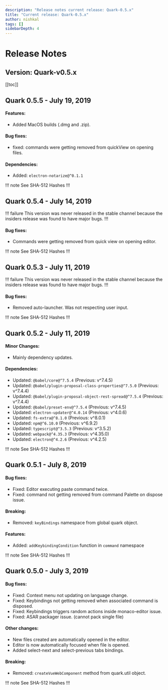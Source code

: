```yaml
---
description: "Release notes current release: Quark-0.5.x"
title: "Current release: Quark-0.5.x"
author: nishkal
tags: []
sidebarDepth: 4
---
```



# Release Notes

## Version: Quark-v0.5.x



[[toc]]

<!-- Quark-0.5.5-start -->
## Quark 0.5.5 - July 19, 2019

#### Features:
* Added MacOS builds (.dmg and .zip).

#### Bug fixes:
* fixed: commands were getting removed from quickView on opening files.

#### Dependencies:
* Added: `electron-notarize@^0.1.1`


!!! note See SHA-512 Hashes
<DropDown>
<ReleaseNotes :sha='{
    "Quark-win-0.5.5.exe": "Ric6rDRHsARGxga3godhIprA7Vd4Ehvl6meOlE11pByOTTtxkZ0bKSECNbWy5PK7/9UZw64v3LVHEOP0Lt4uTQ==",
    "Quark-win-x64-0.5.5.msi": "cMiGfTsYX9npLQmVedYHpJfxdceKFk6onABv2PcdIoVOWRerdSi9+gKqVxE1hzmMkE9EIP8yPiMrhSSDLR8OrQ==",
    "Quark-win-x64-0.5.5.zip": "49YjtyBFkvD851mbinuXc9lGT5tcVcUjkU4bTxAgaVouGrP+V9g3UOVtD3Z90vAmnAPVh18TkWc9EPglD3LgiA==",
    "Quark-linux-amd64-0.5.5.deb": "wZjjapAvLrIxZK6tLIx2P/YrvdvtFSiPBxc/GsMpArATzRUU+qgY80EGzP8e5quxXDtrmNWwaQiT9yPLRo1Qmw==",
    "Quark-linux-x64-0.5.5.tar.gz": "0sIKo4VjmXW0vhoBs6SGxNlSj+7maZKDq/X5XsnD2GMvAiwGiJ8ZY/UZ2vOjoMqpAoygGhU/dNyM2ImxWhQrrQ==",
    "Quark-linux-x86_64-0.5.5.AppImage": "mhccL5WtasQ5kqDnoJqT6/MkamaPBw9QI+jxpCyBeYwQDbgtG9rKGmK8jE85j+S1sUPItLOHhvUjYK1H86dBXQ=="
}' />
</DropDown>
!!!

<!-- ---------------------------------------------- -->
<!-- Quark-0.5.5-end -->




<!-- Quark-0.5.4-start -->
## Quark 0.5.4 - July 14, 2019

!!! failure This version was never released in the stable channel because the insiders release was found to have major bugs.
!!!


#### Bug fixes:
* Commands were getting removed from quick view on opening editor.



!!! note See SHA-512 Hashes
<DropDown>
<ReleaseNotes :sha='{
    "Quark-win-0.5.4.exe": "Ck12bG/lByxG4AOI+ShlilDrPXCBHqAUpXLwrVRenJRMxNgxgrabcTslUKbu0k21r/CsnKPwwDhAye7j4f7GNQ==",
    "Quark-win-x64-0.5.4.msi": "JeCGo5x8pzeCIVahRqqbHiP/E2ZCPbfXKZdsNYFX5kn/ohYhDqjHARyTDQk6rQ608hKl1s9bjCj5rcb9o/2tBQ==",
    "Quark-win-x64-0.5.4.zip": "Rnt/4Wb4YNZu9GJXEKXPak+Jb0SqkW8NLLbB/jIa+ugMENegsG8808zbDe4ZqxkMM9jphIn3J2IYoE81oYu9bQ==",
    "Quark-linux-amd64-0.5.4.deb": "xSjOJpJS4/LX6mqiiuXJp4rByuKx2RnqwkapDyBbAwCPfBj+271Z9M9HFVxRIFkBBeMc6VT5EXzTzLhFIx2P2Q==",
    "Quark-linux-x64-0.5.4.tar.gz": "nfrpO6Wsudn1MTVMH0f1kmv4phd3O4l8R81jl2F412sO3VNxNI+J8htZ3/m56bdeu5E7oKh6Xe2zHBCEyhxvoQ==",
    "Quark-linux-x86_64-0.5.4.AppImage": "0f+xFislEPKStCTnMfVXJCgax1vOW30+JQLUR8COMJVXo07Pnd/Ug4HfZzIIerOycat4XVWNlaVY/CIaUbc/dQ=="
}' />
</DropDown>
!!!

<!-- ---------------------------------------------- -->
<!-- Quark-0.5.4-end -->




<!-- Quark-0.5.3-start -->
## Quark 0.5.3 - July 11, 2019

!!! failure This version was never released in the stable channel because the insiders release was found to have major bugs.
!!!


#### Bug fixes:
* Removed auto-launcher. Was not respecting user input.



!!! note See SHA-512 Hashes
<DropDown>
<ReleaseNotes :sha='{
    "Quark-win-0.5.3.exe": "1xApGQ+0PvxYthjSv8lqRa1820ogfshnHILZIYcbWiLTIujuiuyMRsPkuJCYWuOo8a7CDK3sqE/4VIbPsgnqvA==",
    "Quark-win-x64-0.5.3.msi": "wXJzxOXMjwSadUOZ7giAhkDt+ZhWbrm4zV7GkbxSDzUPRJZS/ft9BxYuCWPwstTMkegYOINDvI45vBkgly7Org==",
    "Quark-win-x64-0.5.3.zip": "MzjJB27EEEXn4ZF9oVOqNlH1Q+FoMRsbC6rKWaqxZp88/FUMryn59uoPO0Z25YQ8Hp92CE6PeY59sA0WjTlpEQ==",
    "Quark-linux-amd64-0.5.3.deb": "Bpwus7qxFUKNef0wy5H0/OdnaFN9pbyqX/8SyQ0WIdbpo8rBry8QDVW1WlXdyOx2546AE8GESCDtB9bIKMZgKg==",
    "Quark-linux-x64-0.5.3.tar.gz": "xHI7tNvyLucDzWkuDzS5IRtvfSYa/5v36yxacWCjJFzzCBlgkG/PcrBax7cd8xEffV7CNdJZEZe9i6yPWaqizQ==",
    "Quark-linux-x86_64-0.5.3.AppImage": "Arf+73qMqTyFG3CS0zSgfo0zTWKOW5wmQZPbRaIgrFEkgYSZCkqezi4sgM8oQLqSiPJiLzhwsLEFvoOSNBEmdA=="
}' />
</DropDown>
!!!

<!-- ---------------------------------------------- -->
<!-- Quark-0.5.3-end -->




<!-- Quark-0.5.2-start -->
## Quark 0.5.2 - July 11, 2019

#### Minor Changes:
* Mainly dependency updates.

#### Dependencies:
* Updated: `@babel/core@^7.5.4` (Previous: v^7.4.5)
* Updated: `@babel/plugin-proposal-class-properties@^7.5.0` (Previous: v^7.4.4)
* Updated: `@babel/plugin-proposal-object-rest-spread@^7.5.4` (Previous: v^7.4.4)
* Updated: `@babel/preset-env@^7.5.4` (Previous: v^7.4.5)
* Updated: `electron-updater@^4.0.14` (Previous: v^4.0.6)
* Updated: `fs-extra@^8.1.0` (Previous: v^8.0.1)
* Updated: `npm@^6.10.0` (Previous: v^6.9.2)
* Updated: `typescript@^3.5.3` (Previous: v^3.5.2)
* Updated: `webpack@^4.35.3` (Previous: v^4.35.0)
* Updated: `electron@^4.2.6` (Previous: v^4.2.5)


!!! note See SHA-512 Hashes
<DropDown>
<ReleaseNotes :sha='{
    "Quark-win-0.5.2.exe": "TgMlXuj2CnCvHd6mRfyaQmNek1BdbVf5MzHDTHnieij06fJutvZSCCqD6r6yLJs2/VnIdOo2kfA6m43plMNb+Q==",
    "Quark-win-x64-0.5.2.msi": "PiuBnptq5A+a6dUXMqmqHsffQzQHaDR569eXkn+3rEqIdra/r5qOPv16yp7ZGgjsZb0z8BU6DogwxbBSV4e3fQ==",
    "Quark-win-x64-0.5.2.zip": "N1d/f4OXlXvHr5m9vrW8PkzstjaRhNbHWlv9C2gexsevFnZyxV3yM96GBPcb3khdYqRHQ3MY1QkMReYhc1Yp9A==",
    "Quark-linux-amd64-0.5.2.deb": "QgjM2tri9MWbjlbTlRuV4h5a8u/eR7nNmQV3O+kNjofT1sktUw9X74xCn8qeSoEpZRmCp3MMOCNeOR4SIIWHxw==",
    "Quark-linux-x64-0.5.2.tar.gz": "A6H7Yl4yiOP3eBmVwH4YSCzTSYhZoYcv34H3M/FnOWot/eVolBJsFtgK1kwbflBj49jgEXIez1ArASiaAAF2yA==",
    "Quark-linux-x86_64-0.5.2.AppImage": "eVmKffTXNsEYivBUrBHT2SzNwW0DjDXIEfQ/IlaNtN2whI3gu25FzJIAbau4scs7FBRzDUNirndmleCcDK3hcQ=="
}' />
</DropDown>
!!!

<!-- ---------------------------------------------- -->
<!-- Quark-0.5.2-end -->




<!-- Quark-0.5.1-start -->
## Quark 0.5.1 - July 8, 2019

#### Bug fixes:
* Fixed: Editor executing paste command twice.
* Fixed: command not getting removed from command Palette on dispose issue.

#### Breaking:
* Removed: `keyBindings` namespace from global quark object.

#### Features:
* Added: `addKeybindingCondition` function in `command` namespace



!!! note See SHA-512 Hashes
<DropDown>
<ReleaseNotes :sha='{
    "Quark-win-0.5.1.exe": "8D3K03Se11NP4FqcO1dun975PrKt+ogUSm/B+xnOgm4C6CPHrDtdV6ltbIhhlIOgCZc0CvFSa7IA7OpdGeYJAQ==",
    "Quark-win-x64-0.5.1.msi": "GkvzmnJD9+sVmmIMYSN0DERXKKWqM0/GU75yvf1WdW062W5zxSDWvKdtKAGMiQdrter0crsbRhhVlOPF5zT+fg==",
    "Quark-win-x64-0.5.1.zip": "0aRXGyRW2JATbbkqFA/9A7pQXEUua8yoEv1U+85UgMl9aoRNbb9uo1Or9FAtE5inz3di8hOOvXNgNR+hrTWs8w==",
    "Quark-linux-amd64-0.5.1.deb": "9NZDINUko98fAS6o1CRDEzkAmUa+5Aknb+hXZNjLZZhZRNLDs7oqgUlLHiy4I0iZNXbdE1eibfSrOT7LFPQTZg==",
    "Quark-linux-x64-0.5.1.tar.gz": "QkGXr7SG1XlDSudS7yzQARwDPI4lpJvpYYYDX5wiWDq9bxSZI/JHGzMPhVFT5VsDRito+vcuTymMRB97PIehpw==",
    "Quark-linux-x86_64-0.5.1.AppImage": "FwSC78EFIokphq8NxOIUOTOeErMSu3MfCsQIPOOMsJlHEldQugZGgPhRqKoEQUyZ5wS5SNW0R92lzAMinR9jbg=="
}' />
</DropDown>
!!!

<!-- ---------------------------------------------- -->
<!-- Quark-0.5.1-end -->




<!-- Quark-0.5.0-start -->
## Quark 0.5.0 - July 3, 2019

#### Bug fixes:
* Fixed: Context menu not updating on language change.
* Fixed: Keybindings not getting removed when associated command is disposed.
* Fixed: Keybindings triggers random actions inside monaco-editor issue.
* Fixed: ASAR packager issue. (cannot pack single file)

#### Other changes:
* New files created are automatically opened in the editor.
* Editor is now automatically focused when file is opened.
* Added select-next and select-previous tabs bindings.

#### Breaking:
* Removed: `createVueWebComponent` method from quark.util object.



!!! note See SHA-512 Hashes
<DropDown>
<ReleaseNotes :sha='{
    "Quark-win-0.5.0.exe": "RTxwtMUgpNOztN4wtrJgwcLNzwn5nLXjM7J6Fiqrg90Wrqj/q89D6Sv5WN+Zq5+woiEE8+F5u/VFl2b+bH1xew==",
    "Quark-win-x64-0.5.0.msi": "nyfZICtVjytS4bs6FL4kYTBBrgn5suW2rUghnYLhgicFTmPHSx3SNJVB2wRfa6XBeD6A8IVAwY7h836Mq8fiJw==",
    "Quark-win-x64-0.5.0.zip": "0GS+9/D/92uu0uud8FJ5jy0ueEyV0sjX5el8UMarXn4KObmQydvJc4p2J9fANDknOQBHq6JxJNeL7jVp8PrbJA==",
    "Quark-linux-amd64-0.5.0.deb": "otN1TCzZk8Noy5h8/HkuQ2Bv4hruXwRruNjURVDaH8HdVh2xFJEAhrbWXtuqjdio0lD+0m+XYYiHVqaY+bQ4qw==",
    "Quark-linux-x64-0.5.0.tar.gz": "F+evYuu7oXSr+TdxpnW/GFkaZgvL9+Fe4eqh/YhBrVho56GnLkmiZ+fC7DnOlsZj3TQYm7Y+6PMa1D5xzgM80Q==",
    "Quark-linux-x86_64-0.5.0.AppImage": "9S3dKLlpN4pSxwAVZq78vfxUcFDBGqFcXp4cf3f4dlA13Ctk99Fo/oufGLUtqRKfgb0KCOUig1X96MU1uREkvw=="
}' />
</DropDown>
!!!

<!-- ---------------------------------------------- -->
<!-- Quark-0.5.0-end -->


